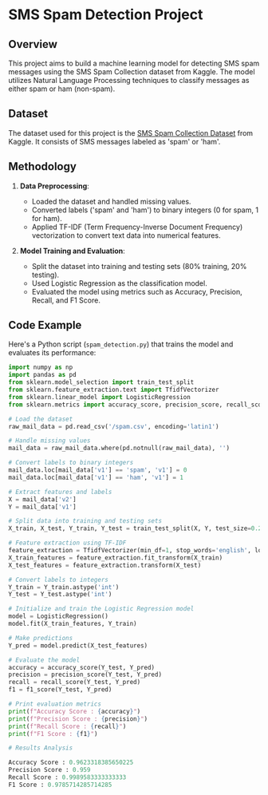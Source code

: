 # SMS Spam Detection Project

## Overview
This project aims to build a machine learning model for detecting SMS spam messages using the SMS Spam Collection dataset from Kaggle. The model utilizes Natural Language Processing techniques to classify messages as either spam or ham (non-spam).

## Dataset
The dataset used for this project is the [SMS Spam Collection Dataset](https://www.kaggle.com/datasets/uciml/sms-spam-collection-dataset) from Kaggle. It consists of SMS messages labeled as 'spam' or 'ham'.

## Methodology
1. **Data Preprocessing**:
   - Loaded the dataset and handled missing values.
   - Converted labels ('spam' and 'ham') to binary integers (0 for spam, 1 for ham).
   - Applied TF-IDF (Term Frequency-Inverse Document Frequency) vectorization to convert text data into numerical features.

2. **Model Training and Evaluation**:
   - Split the dataset into training and testing sets (80% training, 20% testing).
   - Used Logistic Regression as the classification model.
   - Evaluated the model using metrics such as Accuracy, Precision, Recall, and F1 Score.

## Code Example
Here's a Python script (`spam_detection.py`) that trains the model and evaluates its performance:

```python
import numpy as np
import pandas as pd
from sklearn.model_selection import train_test_split
from sklearn.feature_extraction.text import TfidfVectorizer
from sklearn.linear_model import LogisticRegression
from sklearn.metrics import accuracy_score, precision_score, recall_score, f1_score

# Load the dataset
raw_mail_data = pd.read_csv('/spam.csv', encoding='latin1')

# Handle missing values
mail_data = raw_mail_data.where(pd.notnull(raw_mail_data), '')

# Convert labels to binary integers
mail_data.loc[mail_data['v1'] == 'spam', 'v1'] = 0
mail_data.loc[mail_data['v1'] == 'ham', 'v1'] = 1

# Extract features and labels
X = mail_data['v2']
Y = mail_data['v1']

# Split data into training and testing sets
X_train, X_test, Y_train, Y_test = train_test_split(X, Y, test_size=0.2, random_state=3)

# Feature extraction using TF-IDF
feature_extraction = TfidfVectorizer(min_df=1, stop_words='english', lowercase=True)
X_train_features = feature_extraction.fit_transform(X_train)
X_test_features = feature_extraction.transform(X_test)

# Convert labels to integers
Y_train = Y_train.astype('int')
Y_test = Y_test.astype('int')

# Initialize and train the Logistic Regression model
model = LogisticRegression()
model.fit(X_train_features, Y_train)

# Make predictions
Y_pred = model.predict(X_test_features)

# Evaluate the model
accuracy = accuracy_score(Y_test, Y_pred)
precision = precision_score(Y_test, Y_pred)
recall = recall_score(Y_test, Y_pred)
f1 = f1_score(Y_test, Y_pred)

# Print evaluation metrics
print(f"Accuracy Score : {accuracy}")
print(f"Precision Score : {precision}")
print(f"Recall Score : {recall}")
print(f"F1 Score : {f1}")

# Results Analysis

Accuracy Score : 0.9623318385650225
Precision Score : 0.959
Recall Score : 0.9989583333333333
F1 Score : 0.9785714285714285
